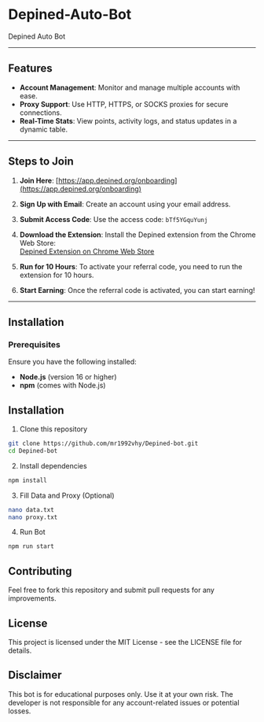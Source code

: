 # Depined-Auto-Bot

Depined Auto Bot

---

## Features

- **Account Management**: Monitor and manage multiple accounts with ease.
- **Proxy Support**: Use HTTP, HTTPS, or SOCKS proxies for secure connections.
- **Real-Time Stats**: View points, activity logs, and status updates in a dynamic table.

---

## Steps to Join

1. **Join Here**: [https://app.depined.org/onboarding](https://app.depined.org/onboarding)

2. **Sign Up with Email**: Create an account using your email address.

3. **Submit Access Code**: Use the access code: `bTf5YGquYunj`

4. **Download the Extension**: Install the Depined extension from the Chrome Web Store:  
   [Depined Extension on Chrome Web Store](https://chromewebstore.google.com/detail/depined/pjlappmodaidbdjhmhifbnnmmkkicjoc)

5. **Run for 10 Hours**: To activate your referral code, you need to run the extension for 10 hours.

6. **Start Earning**: Once the referral code is activated, you can start earning!

---

## Installation

### Prerequisites

Ensure you have the following installed:
- **Node.js** (version 16 or higher)
- **npm** (comes with Node.js)

## Installation

1. Clone this repository

```bash
git clone https://github.com/mr1992vhy/Depined-bot.git
cd Depined-bot
```
2. Install dependencies

```bash
npm install
```
3. Fill Data and Proxy (Optional)

```bash
nano data.txt
nano proxy.txt
```
4. Run Bot

```bash
npm run start
```
## Contributing

Feel free to fork this repository and submit pull requests for any improvements.

## License

This project is licensed under the MIT License - see the LICENSE file for details.

## Disclaimer

This bot is for educational purposes only. Use it at your own risk. The developer is not responsible for any account-related issues or potential losses.
